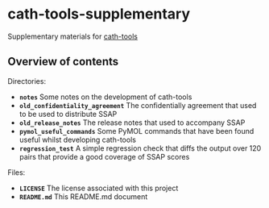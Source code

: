 # cath-tools-supplementary
Supplementary materials for [cath-tools](https://github.com/UCLOrengoGroup/cath-tools)

Overview of contents
-----

Directories:
 * __`notes`__	                        Some notes on the development of cath-tools
 * __`old_confidentiality_agreement`__	The confidentially agreement that used to be used to distribute SSAP
 * __`old_release_notes`__	            The release notes that used to accompany SSAP
 * __`pymol_useful_commands`__	        Some PyMOL commands that have been found useful whilst developing cath-tools
 * __`regression_test`__                A simple regression check that diffs the output over 120 pairs that provide a good coverage of SSAP scores

Files:
 *  __`LICENSE`__	                      The license associated with this project
 *  __`README.md`__                     This README.md document
